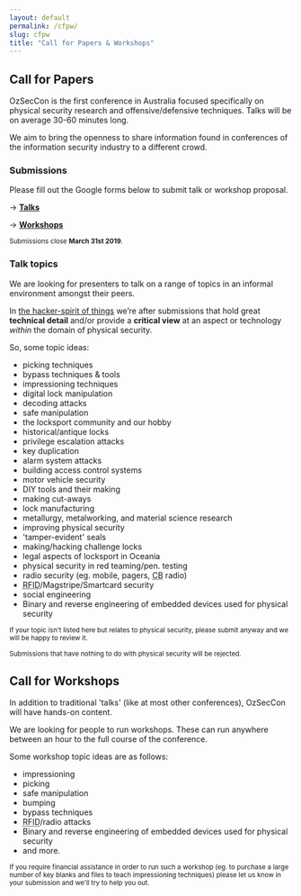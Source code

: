 ```yaml
---
layout: default
permalink: /cfpw/
slug: cfpw
title: "Call for Papers & Workshops"
---
```


## Call for Papers

OzSecCon is the first conference in Australia focused specifically on physical security research and offensive/defensive techniques. Talks will be on average 30-60 minutes long.

We aim to bring the openness to share information found in conferences of the information security industry to a different crowd.

### Submissions

Please fill out the Google forms below to submit talk or workshop proposal.

&rarr; **[Talks](https://docs.google.com/forms/d/1IN1ClthKo36JiAXx1VnffD3EnM9-GnmcM514rWU0cgo)**

&rarr; **[Workshops](https://docs.google.com/forms/d/1plkdJM-SrN21dnXJ-bu2cQ3r7IQx6sSaBV1CEINTcCM)**

<small>Submissions close <strong>March 31st 2019</strong>.</small>

### Talk topics

We are looking for presenters to talk on a range of topics in an informal environment amongst their peers.

In [the hacker-spirit of things](/faq#who-are-you) we’re after submissions that hold great **technical detail** and/or provide a **critical view** at an aspect or technology *within* the domain of physical security.

So, some topic ideas:

* picking techniques
* bypass techniques & tools
* impressioning techniques
* digital lock manipulation
* decoding attacks
* safe manipulation
* the locksport community and our hobby
* historical/antique locks
* privilege escalation attacks
* key duplication
* alarm system attacks
* building access control systems
* motor vehicle security
* DIY tools and their making
* making cut-aways
* lock manufacturing
* metallurgy, metalworking, and material science research
* improving physical security
* 'tamper-evident' seals
* making/hacking challenge locks
* legal aspects of locksport in Oceania
* physical security in red teaming/pen. testing
* radio security (eg. mobile, pagers, <abbr title="Citizens Band">CB</abbr> radio)
* <abbr title="Radio-frequency Identification">RFID</abbr>/Magstripe/Smartcard security
* social engineering
* Binary and reverse engineering of embedded devices used for physical security

<small>If your topic isn't listed here but relates to physical security, please submit anyway and we will be happy to review it.</small>

<small>Submissions that have nothing to do with physical security will be rejected.</small>

## Call for Workshops

In addition to traditional 'talks' (like at most other conferences), OzSecCon will have hands-on content.

We are looking for people to run workshops. These can run anywhere between an hour to the full course of the conference.

Some workshop topic ideas are as follows:

- impressioning
- picking
- safe manipulation
- bumping
- bypass techniques
- <abbr title="Radio-frequency Identification">RFID</abbr>/radio attacks
- Binary and reverse engineering of embedded devices used for physical security
- and more.

<small>If you require financial assistance in order to run such a workshop (eg. to purchase a large number of key blanks and files to teach impressioning techniques) please let us know in your submission and we'll try to help you out.</small>
